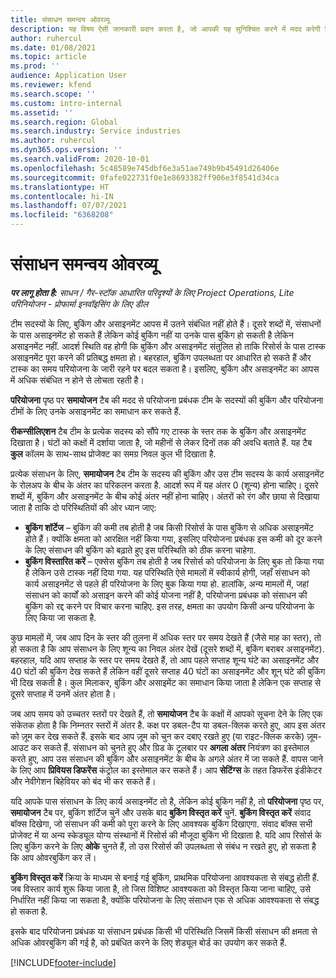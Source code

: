 ```yaml
---
title: संसाधन समन्वय ओवरव्यू
description: यह विषय ऐसी जानकारी प्रदान करता है, जो आपकी यह सुनिश्चित करने में मदद करेगी कि परियोजनाओं के लिए संसाधन बुकिंग और असाइनमेंट संरेखित हैं.
author: ruhercul
ms.date: 01/08/2021
ms.topic: article
ms.prod: ''
audience: Application User
ms.reviewer: kfend
ms.search.scope: ''
ms.custom: intro-internal
ms.assetid: ''
ms.search.region: Global
ms.search.industry: Service industries
ms.author: ruhercul
ms.dyn365.ops.version: ''
ms.search.validFrom: 2020-10-01
ms.openlocfilehash: 5c48589e745dbf6e3a51ae749b9b45491d26406e
ms.sourcegitcommit: 0fafe022731f0e1e8693382ff906e3f8541d34ca
ms.translationtype: HT
ms.contentlocale: hi-IN
ms.lasthandoff: 07/07/2021
ms.locfileid: "6368208"
---
```

# <a name="resource-reconciliation-overview"></a>संसाधन समन्वय ओवरव्यू

_**पर लागू होता है:** साधन / गैर-स्टॉक आधारित परिदृश्यों के लिए Project Operations, Lite परिनियोजन - प्रोफार्मा इनवॉइसिंग के लिए डील_

टीम सदस्यों के लिए, बुकिंग और असाइनमेंट आपस में उतने संबंधित नहीं होते हैं। दूसरे शब्दों में, संसाधनों के पास असाइनमेंट हो सकते हैं लेकिन कोई बुकिंग नहीं या उनके पास बुकिंग हो सकती है लेकिन असाइनमेंट नहीं. आदर्श स्थिति वह होगी कि बुकिंग और असाइनमेंट संतुलित हो ताकि रिसोर्स के पास टास्क असाइनमेंट पूरा करने की प्रतिबद्ध क्षमता हो। बहरहाल, बुकिंग उपलब्धता पर आधारित हो सकते हैं और टास्क का समय परियोजना के जारी रहने पर बदल सकता है। इसलिए, बुकिंग और असाइनमेंट का आपस में अधिक संबंधित न होने से लोचता रहती है।

**परियोजना** पृष्ठ पर **समायोजन** टैब की मदद से परियोजना प्रबंधक टीम के सदस्यों की बुकिंग और परियोजना टीमों के लिए उनके असाइनमेंट का समाधान कर सकते हैं.

**रीकन्सीलिएशन** टैब टीम के प्रत्येक सदस्य को सौंपे गए टास्क के स्तर तक के बुकिंग और असाइनमेंट दिखाता है। घंटों को कक्षों में दर्शाया जाता है, जो महीनों से लेकर दिनों तक की अवधि बताते हैं. यह टैब **कुल** कॉलम के साथ-साथ प्रोजेक्ट का समग्र निवल कुल भी दिखाता है.

प्रत्येक संसाधन के लिए, **समायोजन** टैब टीम के सदस्य की बुकिंग और उस टीम सदस्य के कार्य असाइनमेंट के रोलअप के बीच के अंतर का परिकलन करता है. आदर्श रूप में यह अंतर 0 (शून्य) होना चाहिए। दूसरे शब्दों में, बुकिंग और असाइनमेंट के बीच कोई अंतर नहीं होना चाहिए। अंतरों को रंग और छाया से दिखाया जाता है ताकि दो परिस्थितियों की ओर ध्यान जाए:

- **बुकिंग शॉर्टेज** – बुकिंग की कमी तब होती है जब किसी रिसोर्स के पास बुकिंग से अधिक असाइनमेंट होते हैं। क्योंकि क्षमता को आरक्षित नहीं किया गया, इसलिए परियोजना प्रबंधक इस कमी को दूर करने के लिए संसाधन की बुकिंग को बढ़ाते हुए इस परिस्थिति को ठीक करना चाहेगा.
- **बुकिंग विस्तारित करें** – एक्सेस बुकिंग तब होती है जब रिसोर्स को परियोजना के लिए बुक तो किया गया है लेकिन उसे टास्क नहीं दिया गया. यह परिस्थिति ऐसे मामलों में स्वीकार्य होगी, जहाँ संसाधन को कार्य असाइनमेंट से पहले ही परियोजना के लिए बुक किया गया हो. हालांकि, अन्य मामलों में, जहां संसाधन को कार्यों को असाइन करने की कोई योजना नहीं है, परियोजना प्रबंधक को संसाधन की बुकिंग को रद्द करने पर विचार करना चाहिए. इस तरह, क्षमता का उपयोग किसी अन्य परियोजना के लिए किया जा सकता है.

कुछ मामलों में, जब आप दिन के स्तर की तुलना में अधिक स्तर पर समय देखते हैं (जैसे माह का स्तर), तो हो सकता है कि आप संसाधन के लिए शून्य का निवल अंतर देखें (दूसरे शब्दों में, बुकिंग बराबर असाइनमेंट). बहरहाल, यदि आप सप्ताह के स्तर पर समय देखते हैं, तो आप पहले सप्ताह शून्य घंटे का असाइनमेंट और 40 घंटों की बुकिंग देख सकते हैं लेकिन वहीं दूसरे सप्ताह 40 घंटों का असाइनमेंट और शून् घंटे की बुकिंग भी दिख सकती है। कुल मिलाकर, बुकिंग और असाइमेंट का समाधान किया जाता है लेकिन एक सप्ताह से दूसरे सप्ताह में उनमें अंतर होता है।

जब आप समय को उच्चतर स्तरों पर देखते हैं, तो **समायोजन** टैब के कक्षों में आपको सूचना देने के लिए एक संकेतक होता है कि निम्नतर स्तरों में अंतर है. कक्ष पर डबल-टैप या डबल-क्लिक करते हुए, आप इस अंतर को ज़ूम कर देख सकते हैं. इसके बाद आप ज़ूम को चुन कर दबाए रखते हुए (या राइट-क्लिक करके) ज़ूम-आउट कर सकते हैं. संसाधन को चुनते हुए और ग्रिड के टूलबार पर **अगला अंतर** नियंत्रण का इस्तेमाल करते हुए, आप उस संसाधन की बुकिंग और असाइनमेंट के बीच के अगले अंतर में जा सकते हैं. वापस जाने के लिए आप **प्रिवियस डिफरेंस** कंट्रोल का इस्तेमाल कर सकते हैं। आप **सेटिंग्स** के तहत डिफरेंस इंडीकेटर और नेवीगेशन बिहेवियर को बंद भी कर सकते हैं।

यदि आपके पास संसाधन के लिए कार्य असाइनमेंट तो है, लेकिन कोई बुकिंग नहीं है, तो **परियोजना** पृष्ठ पर, **समायोजन** टैब पर, बुकिंग शॉर्टेज चुनें और उसके बाद **बुकिंग विस्तृत करें** चुनें. **बुकिंग विस्तृत करें** संवाद बॉक्स दिखेगा, जो संसाधन की कमी को पूरा करने के लिए आवश्यक बुकिंग दिखाएगा. संवाद बॉक्‍स सभी प्रोजेक्ट में या अन्य स्केड्यूल योग्य संस्थानों में रिसोर्स की मौजूदा बुकिंग भी दिखाता है. यदि आप रिसोर्स के लिए बुकिंग करने के लिए **ओके** चुनते हैं, तो उस रिसोर्स की उपलब्धता से संबंध न रखते हुए, हो सकता है कि आप ओवरबुकिंग कर लें।

**बुकिंग विस्तृत करें** क्रिया के माध्यम से बनाई गई बुकिंग, प्राथमिक परियोजना आवश्यकता से संबद्ध होती हैं. जब विस्तार कार्य शुरू किया जाता है, तो जिस विशिष्ट आवश्यकता को विस्तृत किया जाना चाहिए, उसे निर्धारित नहीं किया जा सकता है, क्योंकि परियोजना के लिए संसाधन एक से अधिक आवश्यकता से संबद्ध हो सकता है.

इसके बाद परियोजना प्रबंधक या संसाधन प्रबंधक किसी भी परिस्थिति जिसमें किसी संसाधन की क्षमता से अधिक ओवरबुकिंग की गई है, को प्रबंधित करने के लिए शेड्यूल बोर्ड का उपयोग कर सकते हैं.


[!INCLUDE[footer-include](../includes/footer-banner.md)]
